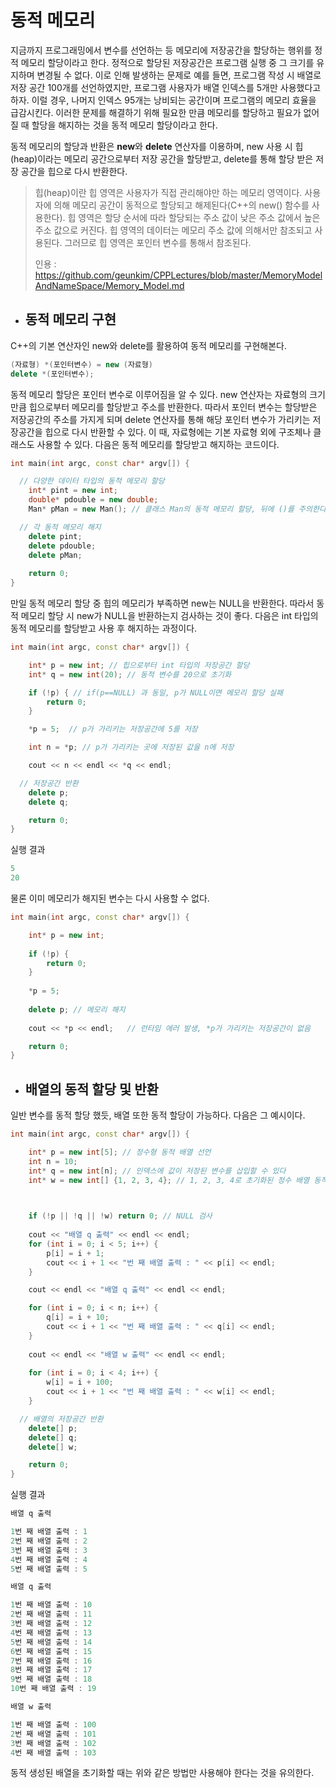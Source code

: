 # 동적 메모리

지금까지 프로그래밍에서 변수를 선언하는 등 메모리에 저장공간을 할당하는 행위를 정적 메모리 할당이라고 한다. 정적으로 할당된 저장공간은 프로그램 실행 중 그 크기를 유지하며 변경될 수
없다. 이로 인해 발생하는 문제로 예를 들면, 프로그램 작성 시 배열로 저장 공간 100개를 선언하였지만, 프로그램 사용자가 배열 인덱스를 5개만 사용했다고 하자. 이럴 경우, 나머지 인덱스 95개는
낭비되는 공간이며 프로그램의 메모리 효율을 급감시킨다. 이러한 문제를 해결하기 위해 필요한 만큼 메모리를 할당하고 필요가 없어질 때 할당을 해지하는 것을 동적 메모리 할당이라고 한다.


동적 메모리의 할당과 반환은 **new**와 **delete** 연산자를 이용하며, new 사용 시 힙(heap)이라는 메모리 공간으로부터 저장 공간을 할당받고, delete를 통해 할당 받은 저장 공간을 힙으로 다시
반환한다.
>힙(heap)이란
>힙 영역은 사용자가 직접 관리해야만 하는 메모리 영역이다. 사용자에 의해 메모리 공간이 동적으로 할당되고 해제된다(C++의 new() 함수를 사용한다). 힙 영역은 할당 순서에 따라 할당되는 
>주소 값이 낮은 주소 값에서 높은 주소 값으로 커진다.
> 힙 영역의 데이터는 메모리 주소 값에 의해서만 참조되고 사용된다. 그러므로 힙 영역은 포인터 변수를 통해서 참조된다.
> 
> 인용 : https://github.com/geunkim/CPPLectures/blob/master/MemoryModelAndNameSpace/Memory_Model.md

+ ## 동적 메모리 구현

C++의 기본 연산자인 new와 delete를 활용하여 동적 메모리를 구현해본다.

```c++
(자료형) *(포인터변수) = new (자료형)
delete *(포인터변수);
```

동적 메모리 할당은 포인터 변수로 이루어짐을 알 수 있다. new 연산자는 자료형의 크기만큼 힙으로부터 메모리를 할당받고 주소를 반환한다. 따라서 포인터 변수는 할당받은 저장공간의
주소를 가지게 되며 delete 연산자를 통해 해당 포인터 변수가 가리키는 저장공간을 힙으로 다시 반환할 수 있다. 이 때, 자료형에는 기본 자료형 외에 구조체나 클래스도 사용할 수 있다.
다음은 동적 메모리를 할당받고 해지하는 코드이다.

```c++
int main(int argc, const char* argv[]) {

  // 다양한 데이터 타입의 동적 메모리 할당
	int* pint = new int;
	double* pdouble = new double;
	Man* pMan = new Man(); // 클래스 Man의 동적 메모리 할당, 뒤에 ()를 주의한다.

  // 각 동적 메모리 해지
	delete pint;
	delete pdouble;
	delete pMan;
	
	return 0;
}
```

만일 동적 메모리 할당 중 힙의 메모리가 부족하면 new는 NULL을 반환한다. 따라서 동적 메모리 할당 시 new가 NULL을 반환하는지
검사하는 것이 좋다. 다음은 int 타입의 동적 메모리를 할당받고 사용 후 해지하는 과정이다.

```c++
int main(int argc, const char* argv[]) {

	int* p = new int; // 힙으로부터 int 타입의 저장공간 할당
	int* q = new int(20); // 동적 변수를 20으로 초기화

	if (!p) { // if(p==NULL) 과 동일, p가 NULL이면 메모리 할당 실패
		return 0;
	}

	*p = 5;  // p가 가리키는 저장공간에 5를 저장

	int n = *p; // p가 가리키는 곳에 저장된 값을 n에 저장

	cout << n << endl << *q << endl;

  // 저장공간 반환
	delete p; 
	delete q;

	return 0;
}
```
실행 결과
```c++
5
20
```

물론 이미 메모리가 해지된 변수는 다시 사용할 수 없다.

```c++
int main(int argc, const char* argv[]) {

	int* p = new int; 
	
	if (!p) { 
		return 0;
	}
	
	*p = 5;
	
	delete p; // 메모리 해지
	
	cout << *p << endl;   // 런타임 에러 발생, *p가 가리키는 저장공간이 없음

	return 0;
}
```

+ ## 배열의 동적 할당 및 반환

일반 변수를 동적 할당 했듯, 배열 또한 동적 할당이 가능하다. 다음은 그 예시이다.


```c++
int main(int argc, const char* argv[]) {

	int* p = new int[5]; // 정수형 동적 배열 선언
	int n = 10;
	int* q = new int[n]; // 인덱스에 값이 저장된 변수를 삽입할 수 있다
	int* w = new int[] {1, 2, 3, 4}; // 1, 2, 3, 4로 초기화된 정수 배열 동적 생성


	
	if (!p || !q || !w) return 0; // NULL 검사
	
	cout << "배열 q 출력" << endl << endl;
	for (int i = 0; i < 5; i++) {
		p[i] = i + 1;
		cout << i + 1 << "번 째 배열 출력 : " << p[i] << endl;
	}

	cout << endl << "배열 q 출력" << endl << endl;

	for (int i = 0; i < n; i++) {
		q[i] = i + 10;
		cout << i + 1 << "번 째 배열 출력 : " << q[i] << endl;
	}
	
	cout << endl << "배열 w 출력" << endl << endl;
	
	for (int i = 0; i < 4; i++) {
		w[i] = i + 100;
		cout << i + 1 << "번 째 배열 출력 : " << w[i] << endl;
	}

  // 배열의 저장공간 반환
	delete[] p;
	delete[] q;
	delete[] w;

	return 0;
}
```
실행 결과
```c++
배열 q 출력

1번 째 배열 출력 : 1
2번 째 배열 출력 : 2
3번 째 배열 출력 : 3
4번 째 배열 출력 : 4
5번 째 배열 출력 : 5

배열 q 출력

1번 째 배열 출력 : 10
2번 째 배열 출력 : 11
3번 째 배열 출력 : 12
4번 째 배열 출력 : 13
5번 째 배열 출력 : 14
6번 째 배열 출력 : 15
7번 째 배열 출력 : 16
8번 째 배열 출력 : 17
9번 째 배열 출력 : 18
10번 째 배열 출력 : 19

배열 w 출력

1번 째 배열 출력 : 100
2번 째 배열 출력 : 101
3번 째 배열 출력 : 102
4번 째 배열 출력 : 103
```

동적 생성된 배열을 초기화할 때는 위와 같은 방법만 사용해야 한다는 것을 유의한다.


















